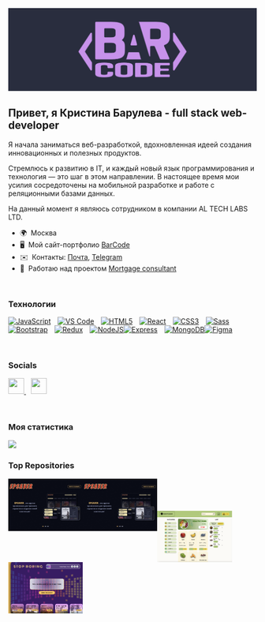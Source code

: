 <div width="100%" direction="row" align="center"><img src="https://github.com/mrsBarul/mrsBarul/blob/main/assets/logo.PNG"></div>

## Привет, я Кристина Барулева - full stack web-developer

Я начала заниматься веб-разработкой, вдохновленная идеей создания инновационных и полезных продуктов. 

Стремлюсь к развитию в IT, и каждый новый язык программирования и технология — это шаг в этом направлении. В настоящее время мои усилия сосредоточены на мобильной разработке и работе с реляционными базами данных. 

На данный момент я являюсь сотрудником в компании AL TECH LABS LTD. 

* 🌍  Москва
* 🖥️  Мой сайт-портфолио [BarCode](http://telling-clumsy-brand.glitch.me/)
* ✉️  Контакты: [Почта](mailto:kristina.baruleva@bk.ru), [Telegram](https://t.me/mrs_barul)　
* 🚀  Работаю над проектом [Mortgage consultant](http://mortage-cz.netlify.app/)

<br />

### Технологии


<p align="left">
<a href="https://developer.mozilla.org/en-US/docs/Web/JavaScript" target="_blank" rel="noreferrer"><img src="https://raw.githubusercontent.com/danielcranney/readme-generator/main/public/icons/skills/javascript-colored.svg" width="36" height="36" alt="JavaScript" /></a><span style="margin-right: 10px;"></span>
<a href="https://code.visualstudio.com/" target="_blank" rel="noreferrer"><img src="https://raw.githubusercontent.com/danielcranney/readme-generator/main/public/icons/skills/visualstudiocode.svg" width="36" height="36" alt="VS Code" /></a><span style="margin-right: 10px;"></span>
<a href="https://developer.mozilla.org/en-US/docs/Glossary/HTML5" target="_blank" rel="noreferrer"><img src="https://raw.githubusercontent.com/danielcranney/readme-generator/main/public/icons/skills/html5-colored.svg" width="36" height="36" alt="HTML5" /></a><span style="margin-right: 10px;"></span>
<a href="https://reactjs.org/" target="_blank" rel="noreferrer"><img src="https://raw.githubusercontent.com/danielcranney/readme-generator/main/public/icons/skills/react-colored.svg" width="36" height="36" alt="React" /></a><span style="margin-right: 10px;"></span>
<a href="https://www.w3.org/TR/CSS/#css" target="_blank" rel="noreferrer"><img src="https://raw.githubusercontent.com/danielcranney/readme-generator/main/public/icons/skills/css3-colored.svg" width="36" height="36" alt="CSS3" /></a><span style="margin-right: 10px;"></span>
<a href="https://sass-lang.com/" target="_blank" rel="noreferrer"><img src="https://raw.githubusercontent.com/danielcranney/readme-generator/main/public/icons/skills/sass-colored.svg" width="36" height="36" alt="Sass" /></a><span style="margin-right: 10px;"></span>
<a href="https://getbootstrap.com/" target="_blank" rel="noreferrer"><img src="https://raw.githubusercontent.com/danielcranney/readme-generator/main/public/icons/skills/bootstrap-colored.svg" width="36" height="36" alt="Bootstrap" /></a><span style="margin-right: 10px;"></span>
<a href="https://redux.js.org/" target="_blank" rel="noreferrer"><img src="https://raw.githubusercontent.com/danielcranney/readme-generator/main/public/icons/skills/redux-colored.svg" width="36" height="36" alt="Redux" /></a><span style="margin-right: 10px;"></span>
<a href="https://nodejs.org/en/" target="_blank" rel="noreferrer"><img src="https://raw.githubusercontent.com/danielcranney/readme-generator/main/public/icons/skills/nodejs-colored.svg" width="36" height="36" alt="NodeJS" /></a><a href="https://expressjs.com/" target="_blank" rel="noreferrer"><img src="https://raw.githubusercontent.com/danielcranney/readme-generator/main/public/icons/skills/express-colored.svg" width="36" height="36" alt="Express" /></a><span style="margin-right: 10px;"></span>
<a href="https://www.mongodb.com/" target="_blank" rel="noreferrer"><img src="https://raw.githubusercontent.com/danielcranney/readme-generator/main/public/icons/skills/mongodb-colored.svg" width="36" height="36" alt="MongoDB" /></a><a href="https://www.figma.com/" target="_blank" rel="noreferrer"><img src="https://raw.githubusercontent.com/danielcranney/readme-generator/main/public/icons/skills/figma-colored.svg" width="36" height="36" alt="Figma" /></a>
</p><br />


### Socials

<p align="left"> <a href="https://www.github.com/mrsBarul" target="_blank" rel="noreferrer"> <picture> <source media="(prefers-color-scheme: dark)" srcset="https://raw.githubusercontent.com/danielcranney/readme-generator/main/public/icons/socials/github-dark.svg" /> <source media="(prefers-color-scheme: light)" srcset="https://raw.githubusercontent.com/danielcranney/readme-generator/main/public/icons/socials/github.svg" /> <img src="https://raw.githubusercontent.com/danielcranney/readme-generator/main/public/icons/socials/github.svg" width="32" height="32" /> </picture> </a>
<span style="margin-right: 10px;"></span>
 <a href="http://www.instagram.com/mrs.barul" target="_blank" rel="noreferrer"> <picture> <source media="(prefers-color-scheme: dark)" srcset="https://raw.githubusercontent.com/danielcranney/readme-generator/main/public/icons/socials/instagram-dark.svg" /> <source media="(prefers-color-scheme: light)" srcset="https://raw.githubusercontent.com/danielcranney/readme-generator/main/public/icons/socials/instagram.svg" /> <img src="https://raw.githubusercontent.com/danielcranney/readme-generator/main/public/icons/socials/instagram.svg" width="32" height="32" /> </picture> </a></p>

 <br />

### Моя статистика

<div width="100%" direction="row" align="left"><img width="64%" src="https://github-profile-summary-cards.vercel.app/api/cards/profile-details?username=mrsBarul&theme=material_palenight"></div>


### Top Repositories

<div width="100%" align="left">
<a href="https://github.com/mrsBarul/epsaver-frontend " align="left"><img align="left" width="30%" src="https://github.com/mrsBarul/mrsBarul/blob/main/assets/EpSaver.png" align="left"></a>
<a href="https://github.com/mrsBarul/epsaver-backend" align="left"><img align="left" width="30%" src="https://github.com/mrsBarul/mrsBarul/blob/main/assets/EpSaver.png" /></a>
</div>

<br /><br /><br />

<div width="100%" align="left">
  <a href="https://github.com/mrsBarul/DOOR-TO-DOOR " align="left"><img align="left" width="30%" src="https://github.com/mrsBarul/mrsBarul/blob/main/assets/DoorToDoor.png" /></a>
  <a href="https://github.com/mrsBarul/Stop-Boring " align="left"><img align="left" width="30%" src="https://github.com/mrsBarul/mrsBarul/blob/main/assets/Boring.png" /></a>
</div>